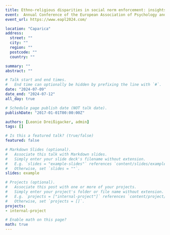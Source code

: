 ```yaml
---
title: Ethno-religious disparities in social norm enforcement: insights from combined experimental and survey approaches
event:  Annual Conference of the European Association of Psychology and Law (EAPL)
event_url: https://www.eapl2024.com/

location: "Caparica"
address:
  street: ""
  city: ""
  region: ""
  postcode: ""
  country: ""

summary: ""
abstract: ""

# Talk start and end times.
#   End time can optionally be hidden by prefixing the line with `#`.
date: "2024-07-09"
date_end: "2024-07-12"
all_day: true

# Schedule page publish date (NOT talk date).
publishDate: "2017-01-01T00:00:00Z"

authors: [Leonie Dreißigacker, admin]
tags: []

# Is this a featured talk? (true/false)
featured: false

# Markdown Slides (optional).
#   Associate this talk with Markdown slides.
#   Simply enter your slide deck's filename without extension.
#   E.g. `slides = "example-slides"` references `content/slides/example-slides.md`.
#   Otherwise, set `slides = ""`.
slides: example

# Projects (optional).
#   Associate this post with one or more of your projects.
#   Simply enter your project's folder or file name without extension.
#   E.g. `projects = ["internal-project"]` references `content/project/deep-learning/index.md`.
#   Otherwise, set `projects = []`.
projects:
- internal-project

# Enable math on this page?
math: true
---
```

